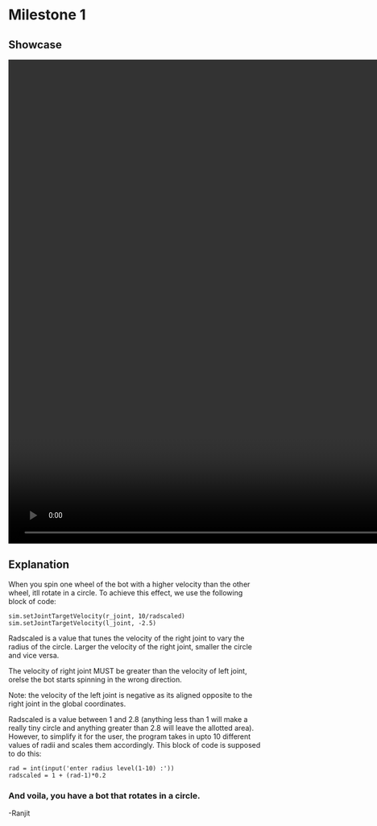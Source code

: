 # Milestone 1
## Showcase
<video src="./milestone1showcase.mp4" width='1920' height='auto' controls>
</video>

## Explanation
When you spin one wheel of the bot with a higher velocity than the other wheel, itll rotate in a circle. To achieve this effect, we use the following block of code:

	sim.setJointTargetVelocity(r_joint, 10/radscaled) 
	sim.setJointTargetVelocity(l_joint, -2.5)

Radscaled is a value that tunes the velocity of the right joint to vary the radius of the circle. Larger the velocity of the right joint, smaller the circle and vice versa.

The velocity of right joint MUST be greater than the velocity of left joint, orelse the bot starts spinning in the wrong direction.

Note: the velocity of the left joint is negative as its aligned opposite to the right joint in the global coordinates.

Radscaled is a value between 1 and 2.8 (anything less than 1 will make a really tiny circle and anything greater than 2.8 will leave the allotted area). However, to simplify it for the user, the program takes in upto 10 different values of radii and scales them accordingly. This block of code is supposed to do this:

	rad = int(input('enter radius level(1-10) :'))
	radscaled = 1 + (rad-1)*0.2

### And voila, you have a bot that rotates in a circle.

-Ranjit